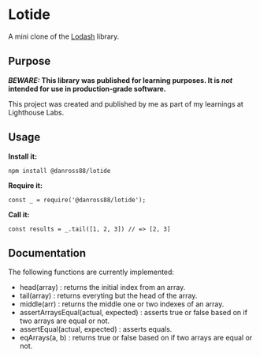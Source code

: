 # Lotide

A mini clone of the [Lodash](https://lodash.com) library.

## Purpose

**_BEWARE:_ This library was published for learning purposes. It is _not_ intended for use in production-grade software.**

This project was created and published by me as part of my learnings at Lighthouse Labs. 

## Usage

**Install it:**

`npm install @danross88/lotide`

**Require it:**

`const _ = require('@danross88/lotide');`

**Call it:**

`const results = _.tail([1, 2, 3]) // => [2, 3]`

## Documentation

The following functions are currently implemented:

* head(array) : returns the initial index from an array.
* tail(array) : returns everyting but the head of the array.
* middle(arr) : returns the middle one or two indexes of an array.
* assertArraysEqual(actual, expected) : asserts true or false based on if two arrays are equal or not.
* assertEqual(actual, expected) : asserts equals.
* eqArrays(a, b) : returns true or false based on if two arrays are equal or not.